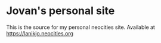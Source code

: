 # Jovan's personal site
This is the source for my personal neocities site.
Available at https://lanikjo.neocities.org
